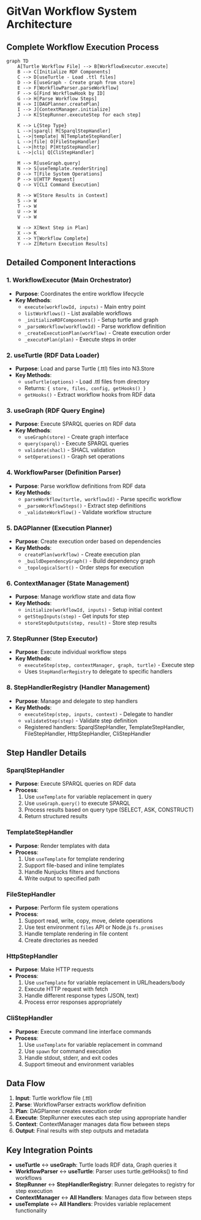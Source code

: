 # GitVan Workflow System Architecture

## Complete Workflow Execution Process

```mermaid
graph TD
    A[Turtle Workflow File] --> B[WorkflowExecutor.execute]
    B --> C[Initialize RDF Components]
    C --> D[useTurtle - Load .ttl files]
    D --> E[useGraph - Create graph from store]
    E --> F[WorkflowParser.parseWorkflow]
    F --> G[Find WorkflowHook by ID]
    G --> H[Parse Workflow Steps]
    H --> I[DAGPlanner.createPlan]
    I --> J[ContextManager.initialize]
    J --> K[StepRunner.executeStep for each step]
    
    K --> L{Step Type}
    L -->|sparql| M[SparqlStepHandler]
    L -->|template| N[TemplateStepHandler]
    L -->|file| O[FileStepHandler]
    L -->|http| P[HttpStepHandler]
    L -->|cli| Q[CliStepHandler]
    
    M --> R[useGraph.query]
    N --> S[useTemplate.renderString]
    O --> T[File System Operations]
    P --> U[HTTP Request]
    Q --> V[CLI Command Execution]
    
    R --> W[Store Results in Context]
    S --> W
    T --> W
    U --> W
    V --> W
    
    W --> X[Next Step in Plan]
    X --> K
    X --> Y[Workflow Complete]
    Y --> Z[Return Execution Results]
```

## Detailed Component Interactions

### 1. WorkflowExecutor (Main Orchestrator)
- **Purpose**: Coordinates the entire workflow lifecycle
- **Key Methods**:
  - `execute(workflowId, inputs)` - Main entry point
  - `listWorkflows()` - List available workflows
  - `_initializeRDFComponents()` - Setup turtle and graph
  - `_parseWorkflow(workflowId)` - Parse workflow definition
  - `_createExecutionPlan(workflow)` - Create execution order
  - `_executePlan(plan)` - Execute steps in order

### 2. useTurtle (RDF Data Loader)
- **Purpose**: Load and parse Turtle (.ttl) files into N3.Store
- **Key Methods**:
  - `useTurtle(options)` - Load .ttl files from directory
  - Returns: `{ store, files, config, getHooks() }`
  - `getHooks()` - Extract workflow hooks from RDF data

### 3. useGraph (RDF Query Engine)
- **Purpose**: Execute SPARQL queries on RDF data
- **Key Methods**:
  - `useGraph(store)` - Create graph interface
  - `query(sparql)` - Execute SPARQL queries
  - `validate(shacl)` - SHACL validation
  - `setOperations()` - Graph set operations

### 4. WorkflowParser (Definition Parser)
- **Purpose**: Parse workflow definitions from RDF data
- **Key Methods**:
  - `parseWorkflow(turtle, workflowId)` - Parse specific workflow
  - `_parseWorkflowSteps()` - Extract step definitions
  - `_validateWorkflow()` - Validate workflow structure

### 5. DAGPlanner (Execution Planner)
- **Purpose**: Create execution order based on dependencies
- **Key Methods**:
  - `createPlan(workflow)` - Create execution plan
  - `_buildDependencyGraph()` - Build dependency graph
  - `_topologicalSort()` - Order steps for execution

### 6. ContextManager (State Management)
- **Purpose**: Manage workflow state and data flow
- **Key Methods**:
  - `initialize(workflowId, inputs)` - Setup initial context
  - `getStepInputs(step)` - Get inputs for step
  - `storeStepOutputs(step, result)` - Store step results

### 7. StepRunner (Step Executor)
- **Purpose**: Execute individual workflow steps
- **Key Methods**:
  - `executeStep(step, contextManager, graph, turtle)` - Execute step
  - Uses `StepHandlerRegistry` to delegate to specific handlers

### 8. StepHandlerRegistry (Handler Management)
- **Purpose**: Manage and delegate to step handlers
- **Key Methods**:
  - `executeStep(step, inputs, context)` - Delegate to handler
  - `validateStep(step)` - Validate step definition
  - Registered handlers: SparqlStepHandler, TemplateStepHandler, FileStepHandler, HttpStepHandler, CliStepHandler

## Step Handler Details

### SparqlStepHandler
- **Purpose**: Execute SPARQL queries on RDF data
- **Process**: 
  1. Use `useTemplate` for variable replacement in query
  2. Use `useGraph.query()` to execute SPARQL
  3. Process results based on query type (SELECT, ASK, CONSTRUCT)
  4. Return structured results

### TemplateStepHandler
- **Purpose**: Render templates with data
- **Process**:
  1. Use `useTemplate` for template rendering
  2. Support file-based and inline templates
  3. Handle Nunjucks filters and functions
  4. Write output to specified path

### FileStepHandler
- **Purpose**: Perform file system operations
- **Process**:
  1. Support read, write, copy, move, delete operations
  2. Use test environment `files` API or Node.js `fs.promises`
  3. Handle template rendering in file content
  4. Create directories as needed

### HttpStepHandler
- **Purpose**: Make HTTP requests
- **Process**:
  1. Use `useTemplate` for variable replacement in URL/headers/body
  2. Execute HTTP request with fetch
  3. Handle different response types (JSON, text)
  4. Process error responses appropriately

### CliStepHandler
- **Purpose**: Execute command line interface commands
- **Process**:
  1. Use `useTemplate` for variable replacement in command
  2. Use `spawn` for command execution
  3. Handle stdout, stderr, and exit codes
  4. Support timeout and environment variables

## Data Flow

1. **Input**: Turtle workflow file (.ttl)
2. **Parse**: WorkflowParser extracts workflow definition
3. **Plan**: DAGPlanner creates execution order
4. **Execute**: StepRunner executes each step using appropriate handler
5. **Context**: ContextManager manages data flow between steps
6. **Output**: Final results with step outputs and metadata

## Key Integration Points

- **useTurtle** ↔ **useGraph**: Turtle loads RDF data, Graph queries it
- **WorkflowParser** ↔ **useTurtle**: Parser uses turtle.getHooks() to find workflows
- **StepRunner** ↔ **StepHandlerRegistry**: Runner delegates to registry for step execution
- **ContextManager** ↔ **All Handlers**: Manages data flow between steps
- **useTemplate** ↔ **All Handlers**: Provides variable replacement functionality
